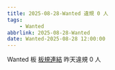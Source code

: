 ```yaml
---
title: 2025-08-28-Wanted 違規 0 人
tags:
    - Wanted
abbrlink: 2025-08-28-Wanted
date: Wanted-2025-08-28 12:00:00
---
```

Wanted 板 [板規連結](https://www.ptt.cc/bbs/Wanted/M.1608829773.A.D3B.html)
昨天違規 0 人
